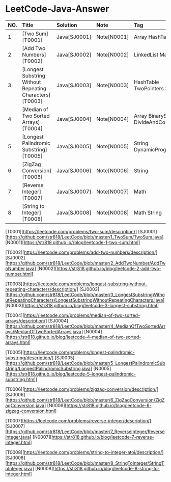 # LeetCode-Java-Answer

| NO.  | Title                                    					| Solution 								 | Note         | Tag                                      	| Difficulty      		|
| :--- | :--------------------------------------------------------  | :--------------------------------------| :----------- | :----------------------------------------	| :-------------------	|
| 1    | [Two Sum][T0001]                         					| Java[SJ0001]                      	 | Note[N0001]	| Array	HashTable							| Easy					|
| 2    | [Add Two Numbers][T0002]                 					| Java[SJ0002]                      	 | Note[N0002]	| LinkedList Math							| Medium				|
| 3    | [Longest Substring Without Repeating Characters][T0003]    | Java[SJ0003]                      	 | Note[N0003]	| HashTable TwoPointers String				| Medium				|
| 4    | [Median of Two Sorted Arrays][T0004]  						| Java[SJ0004]                      	 | Note[N0004]	| Array BinarySearch DivideAndConquer		| Hard					|
| 5    | [Longest Palindromic Substring][T0005]  					| Java[SJ0005]                      	 | Note[N0005]	| String DynamicProgramming					| Medium				|
| 6    | [ZigZag Conversion][T0006]  								| Java[SJ0006]                      	 | Note[N0006]	| String 									| Medium				|
| 7    | [Reverse Integer][T0007]  									| Java[SJ0007]                      	 | Note[N0007]	| Math 										| Easy					|
| 8    | [String to Integer][T0008]  								| Java[SJ0008]                      	 | Note[N0008]	| Math String								| Medium				|







[T0001][https://leetcode.com/problems/two-sum/description/]
[SJ0001][https://github.com/str818/LeetCode/blob/master/1_TwoSum/TwoSum.java]
[N0001][https://str818.github.io//blog/leetcode-1-two-sum.html]

[T0002][https://leetcode.com/problems/add-two-numbers/description/]
[SJ0002][https://github.com/str818/LeetCode/blob/master/2_AddTwoNumber/AddTwoNumber.java]
[N0002][https://str818.github.io/blog/leetcode-2-add-two-number.html]

[T0003][https://leetcode.com/problems/longest-substring-without-repeating-characters/description/]
[SJ0003][https://github.com/str818/LeetCode/blob/master/3_LongestSubstringWithoutRepeatingCharacters/LongestSubstringWithoutRepeatingCharacters.java]
[N0003][https://str818.github.io/blog/leetcode-3-longest-substring.html]

[T0004][https://leetcode.com/problems/median-of-two-sorted-arrays/description/]
[SJ0004][https://github.com/str818/LeetCode/blob/master/4_MedianOfTwoSortedArrays/MedianOfTwoSortedArrays.java]
[N0004][https://str818.github.io/blog/leetcode-4-median-of-two-sorted-arrays.html]

[T0005][https://leetcode.com/problems/longest-palindromic-substring/description/]
[SJ0005][https://github.com/str818/LeetCode/blob/master/5_LongestPalindromicSubstring/LongestPalindromicSubstring.java]
[N0005][https://str818.github.io/blog/leetcode-5-longest-palindromic-substring.html]

[T0006][https://leetcode.com/problems/zigzag-conversion/description/]
[SJ0006][https://github.com/str818/LeetCode/blob/master/6_ZigZagConversion/ZigZagConversion.java]
[N0006][https://str818.github.io/blog/leetcode-6-zigzag-conversion.html]

[T0007][https://leetcode.com/problems/reverse-integer/description/]
[SJ0007][https://github.com/str818/LeetCode/blob/master/7_ReverseInteger/ReverseInteger.java]
[N0007][https://str818.github.io/blog/leetcode-7-reverse-integer.html]

[T0008][https://leetcode.com/problems/string-to-integer-atoi/description/]
[SJ0008][https://github.com/str818/LeetCode/blob/master/8_StringToInteger/StringToInteger.java]
[N0008][https://str818.github.io/blog/leetcode-8-string-to-integer.html]


